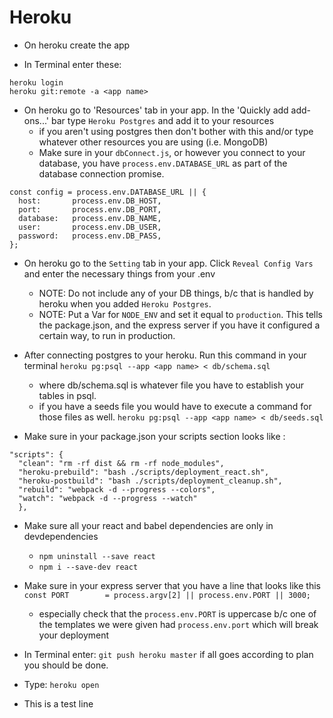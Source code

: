 # Heroku

- On heroku create the app

- In Terminal enter these:
```
heroku login
heroku git:remote -a <app name>
```

- On heroku go to 'Resources' tab in your app. In the 'Quickly add add-ons...' bar type `Heroku Postgres` and add it to your resources
  - if you aren't using postgres then don't bother with this and/or type whatever other resources you are using (i.e. MongoDB)
  - Make sure in your `dbConnect.js`, or however you connect to your database, you have `process.env.DATABASE_URL` as part of the database connection promise.

```
const config = process.env.DATABASE_URL || {
  host:       process.env.DB_HOST,
  port:       process.env.DB_PORT,
  database:   process.env.DB_NAME,
  user:       process.env.DB_USER,
  password:   process.env.DB_PASS,
};
```

- On heroku go to the `Setting` tab in your app. Click `Reveal Config Vars` and enter the necessary things from your .env
  - NOTE: Do not include any of your DB things, b/c that is handled by heroku when you added `Heroku Postgres`.
  - NOTE: Put a Var for `NODE_ENV` and set it equal to `production`. This tells the package.json, and the express server if you have it configured a certain way, to run in production.

- After connecting postgres to your heroku. Run this command in your terminal
`heroku pg:psql --app <app name> < db/schema.sql`
  - where db/schema.sql is whatever file you have to establish your tables in psql.
  - if you have a seeds file you would have to execute a command for those files as well.
`heroku pg:psql --app <app name> < db/seeds.sql`

- Make sure in your package.json your scripts section looks like :
```
"scripts": {
  "clean": "rm -rf dist && rm -rf node_modules",
  "heroku-prebuild": "bash ./scripts/deployment_react.sh",
  "heroku-postbuild": "bash ./scripts/deployment_cleanup.sh",
  "rebuild": "webpack -d --progress --colors",
  "watch": "webpack -d --progress --watch"
  },
  ```

- Make sure all your react and babel dependencies are only in devdependencies
  - `npm uninstall --save react`
  - `npm i --save-dev react`

- Make sure in your express server that you have a line that looks like this
`const PORT        = process.argv[2] || process.env.PORT || 3000;`
  - especially check that the `process.env.PORT` is uppercase b/c one of the templates we were given had `process.env.port` which will break your deployment

- In Terminal enter:
`git push heroku master`
 if all goes according to plan you should be done.

- Type:
  `heroku open`

- This is a test line
